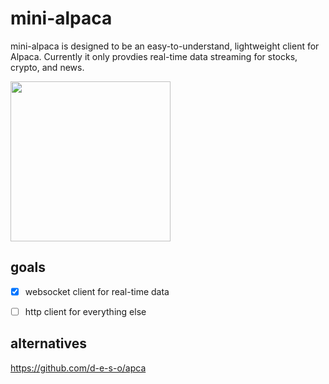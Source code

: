 # mini-alpaca

mini-alpaca is designed to be an easy-to-understand, lightweight client for Alpaca.  Currently it only provdies real-time data streaming for stocks, crypto, and news.

<img src="https://github.com/jaredmcqueen/mini-alpaca/assets/3491953/d4e963e9-51b9-4863-9342-b05a570b1fbc" width="256">

## goals
- [X] websocket client for real-time data
- [ ] http client for everything else


## alternatives
https://github.com/d-e-s-o/apca
